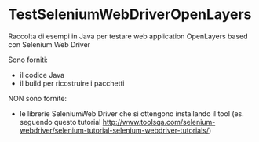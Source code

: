 # TestSeleniumWebDriverOpenLayers
Raccolta di esempi in Java per testare web application OpenLayers based con Selenium Web Driver

Sono forniti:
- il codice Java
- il build per ricostruire i pacchetti

NON sono fornite:
- le librerie SeleniumWeb Driver che si ottengono installando il tool (es. seguendo questo tutorial http://www.toolsqa.com/selenium-webdriver/selenium-tutorial-selenium-webdriver-tutorials/)




